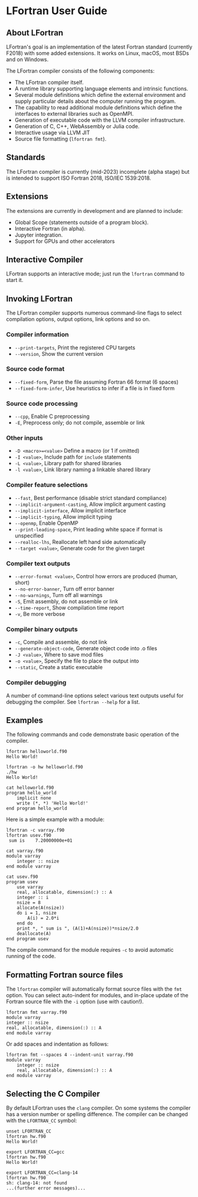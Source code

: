 # LFortran User Guide

## About LFortran

LFortran's goal is an implementation of the latest Fortran standard (currently F2018) with
some added extensions.  It works on Linux, macOS, most BSDs and on Windows.

The LFortran compiler consists of the following components:

* The LFortran compiler itself.
* A runtime library supporting language elements and intrinsic functions.
* Several module definitions which define the external environment and
  supply particular details about the computer running the program.
* The capability to read additional module definitions which define
  the interfaces to external libraries such as OpenMPI.
* Generation of executable code with the LLVM compiler infrastructure.
* Generation of C, C++, WebAssembly or Julia code.
* Interactive usage via LLVM JIT
* Source file formatting (`lfortran fmt`).

## Standards

The LFortran compiler is currently (mid-2023) incomplete (alpha stage) but is intended
to support ISO Fortran 2018, ISO/IEC 1539:2018.

## Extensions

The extensions are currently in development and are planned to include:

* Global Scope (statements outside of a program block).
* Interactive Fortran (in alpha).
* Jupyter integration.
* Support for GPUs and other accelerators

## Interactive Compiler

LFortran supports an interactive mode; just run the `lfortran` command
to start it.

## Invoking LFortran

The LFortran compiler supports numerous command-line flags to select
compilation options, output options, link options and so on.

### Compiler information

* `--print-targets`, Print the registered CPU targets
* `--version`, Show the current version

### Source code format

* `--fixed-form`, Parse the file assuming Fortran 66 format (6 spaces)
* `--fixed-form-infer`, Use heuristics to infer if a file is in fixed form

### Source code processing

* `--cpp`, Enable C preprocessing
* `-E`, Preprocess only; do not compile, assemble or link

### Other inputs

* `-D <macro>=<value>` Define a macro (or 1 if <value> omitted)
* `-I <value>`, Include path for `include` statements
* `-L <value>`, Library path for shared libraries
* `-l <value>`, Link library naming a linkable shared library

### Compiler feature selections

* `--fast`, Best performance (disable strict standard compliance)
* `--implicit-argument-casting`, Allow implicit argument casting
* `--implicit-interface`, Allow implicit interface
* `--implicit-typing`, Allow implicit typing
* `--openmp`, Enable OpenMP
* `--print-leading-space`, Print leading white space if format is unspecified
* `--realloc-lhs`, Reallocate left hand side automatically
* `--target <value>`, Generate code for the given target

### Compiler text outputs

* `--error-format <value>`, Control how errors are produced (human, short)
* `--no-error-banner`, Turn off error banner
* `--no-warnings`, Turn off all warnings
* `-S`, Emit assembly, do not assemble or link
* `--time-report`, Show compilation time report
* `-v`, Be more verbose

### Compiler binary outputs

* `-c`, Compile and assemble, do not link
* `--generate-object-code`, Generate object code into .o files
* `-J <value>`, Where to save mod files
* `-o <value>`, Specify the file to place the output into
* `--static`, Create a static executable

### Compiler debugging

A number of command-line options select various text outputs useful
for debugging the compiler.  See `lfortran --help` for a list.

## Examples

The following commands and code demonstrate basic operation of the compiler.

```
lfortran helloworld.f90
Hello World!

lfortran -o hw helloworld.f90
./hw
Hello World!

cat helloworld.f90
program hello_world
    implicit none
    write (*, *) 'Hello World!'
end program hello_world

```

Here is a simple example with a module:

```
lfortran -c varray.f90
lfortran usev.f90
 sum is    7.20000000e+01

cat varray.f90
module varray
    integer :: nsize
end module varray

cat usev.f90
program usev
    use varray
    real, allocatable, dimension(:) :: A
    integer :: i
    nsize = 8
    allocate(A(nsize))
    do i = 1, nsize
        A(i) = 2.0*i
    end do
    print *, " sum is ", (A(1)+A(nsize))*nsize/2.0
    deallocate(A)
end program usev

```


The compile command for the module requires `-c` to avoid automatic running
of the code.


## Formatting Fortran source files

The `lfortran` compiler will automatically format source files with the `fmt`
option.  You can select auto-indent for modules, and in-place update of
the Fortran source file with the `-i` option (use with caution!).

```
lfortran fmt varray.f90
module varray
integer :: nsize
real, allocatable, dimension(:) :: A
end module varray
```

Or add spaces and indentation as follows:

```
lfortran fmt --spaces 4 --indent-unit varray.f90
module varray
    integer :: nsize
    real, allocatable, dimension(:) :: A
end module varray
```

## Selecting the C Compiler

By default LFortran uses the `clang` compiler.  On some systems
the compiler has a version number or spelling difference.  The compiler
can be changed with the `LFORTRAN_CC` symbol:

```
unset LFORTRAN_CC
lfortran hw.f90
Hello World!

export LFORTRAN_CC=gcc
lfortran hw.f90
Hello World!

export LFORTRAN_CC=clang-14
lfortran hw.f90
sh: clang-14: not found
...(further error messages)...
```
